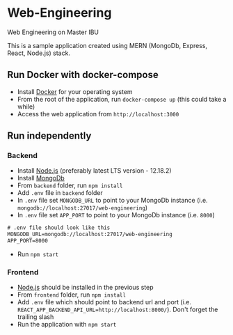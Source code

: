 # Web-Engineering

Web Engineering on Master IBU

This is a sample application created using MERN (MongoDb, Express, React, Node.js) stack.

## Run Docker with docker-compose

- Install [Docker](https://docs.docker.com/get-docker/) for your operating system
- From the root of the application, run `docker-compose up` (this could take a while)
- Access the web application from `http://localhost:3000`

## Run independently

### Backend

- Install [Node.js](https://nodejs.org/en/) (preferably latest LTS version - 12.18.2)
- Install [MongoDb](https://www.mongodb.com/try/download/community)
- From `backend` folder, run `npm install`
- Add `.env` file in `backend` folder
- In `.env` file set `MONGODB_URL` to point to your MongoDb instance (i.e. `mongodb://localhost:27017/web-engineering`)
- In `.env` file set `APP_PORT` to point to your MongoDb instance (i.e. `8000`)

```txt
# .env file should look like this
MONGODB_URL=mongodb://localhost:27017/web-engineering
APP_PORT=8000
```

- Run `npm start`

### Frontend

- [Node.js](https://nodejs.org/en/) should be installed in the previous step
- From `frontend` folder, run `npm install`
- Add `.env` file which should point to backend url and port (i.e. `REACT_APP_BACKEND_API_URL=http://localhost:8000/`). Don't forget the trailing slash
- Run the application with `npm start`
